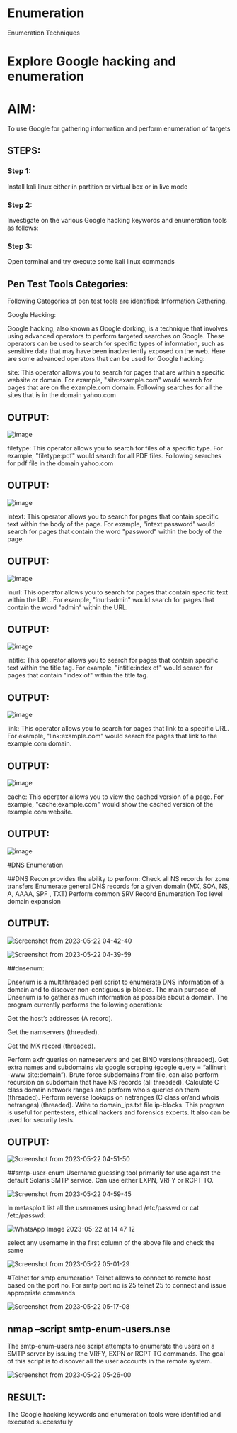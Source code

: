 # Enumeration
Enumeration Techniques

# Explore Google hacking and enumeration 

# AIM:

To use Google for gathering information and perform enumeration of targets

## STEPS:

### Step 1:

Install kali linux either in partition or virtual box or in live mode

### Step 2:

Investigate on the various Google hacking keywords and enumeration tools as follows:


### Step 3:
Open terminal and try execute some kali linux commands

## Pen Test Tools Categories:  

Following Categories of pen test tools are identified:
Information Gathering.

Google Hacking:

Google hacking, also known as Google dorking, is a technique that involves using advanced operators to perform targeted searches on Google. These operators can be used to search for specific types of information, such as sensitive data that may have been inadvertently exposed on the web. Here are some advanced operators that can be used for Google hacking:

site: This operator allows you to search for pages that are within a specific website or domain. For example, "site:example.com" would search for pages that are on the example.com domain.
Following searches for all the sites that is in the domain yahoo.com
## OUTPUT:
![image](https://github.com/22003264/Enumeration/assets/119389139/75019822-2a90-47e2-93cf-5c0d8ce50f3d)


filetype: This operator allows you to search for files of a specific type. For example, "filetype:pdf" would search for all PDF files.
Following searches for pdf file in the domain yahoo.com
## OUTPUT:
![image](https://github.com/22003264/Enumeration/assets/119389139/aca98252-be96-42cb-8291-95388802523f)




intext: This operator allows you to search for pages that contain specific text within the body of the page. For example, "intext:password" would search for pages that contain the word "password" within the body of the page.
## OUTPUT:
![image](https://github.com/22003264/Enumeration/assets/119389139/79c3aa8a-24c1-46dc-b2fa-5d45cf440bb5)



inurl: This operator allows you to search for pages that contain specific text within the URL. For example, "inurl:admin" would search for pages that contain the word "admin" within the URL.

## OUTPUT:
![image](https://github.com/22003264/Enumeration/assets/119389139/5df0d26a-9a8d-41b1-806b-39ee0b516fd5)

intitle: This operator allows you to search for pages that contain specific text within the title tag. For example, "intitle:index of" would search for pages that contain "index of" within the title tag.

## OUTPUT:
![image](https://github.com/22003264/Enumeration/assets/119389139/76cec9fc-3756-4e59-8ab7-62ef225e49f6)


link: This operator allows you to search for pages that link to a specific URL. For example, "link:example.com" would search for pages that link to the example.com domain.
## OUTPUT:
![image](https://github.com/22003264/Enumeration/assets/119389139/48385782-16fa-4b11-bb77-410f4b69d328)


cache: This operator allows you to view the cached version of a page. For example, "cache:example.com" would show the cached version of the example.com website.
## OUTPUT:
![image](https://github.com/22003264/Enumeration/assets/119389139/fed106bd-ef84-4eba-9f20-42f0578caf07)

 
#DNS Enumeration


##DNS Recon
provides the ability to perform:
Check all NS records for zone transfers
Enumerate general DNS records for a given domain (MX, SOA, NS, A, AAAA, SPF , TXT)
Perform common SRV Record Enumeration
Top level domain expansion
## OUTPUT:
![Screenshot from 2023-05-22 04-42-40](https://github.com/22003264/Enumeration/assets/119389139/404a97fc-30d3-4dbf-bd44-e87e8a6a7c4d)


![Screenshot from 2023-05-22 04-39-59](https://github.com/22003264/Enumeration/assets/119389139/cccb27a8-2711-492a-bda9-5fa261c0f27c)



##dnsenum:

Dnsenum is a multithreaded perl script to enumerate DNS information of a domain and to discover non-contiguous ip blocks. The main purpose of Dnsenum is to gather as much information as possible about a domain. The program currently performs the following operations:

Get the host’s addresses (A record).

Get the namservers (threaded).

Get the MX record (threaded).

Perform axfr queries on nameservers and get BIND versions(threaded).
Get extra names and subdomains via google scraping (google query = “allinurl: -www site:domain”).
Brute force subdomains from file, can also perform recursion on subdomain that have NS records (all threaded).
Calculate C class domain network ranges and perform whois queries on them (threaded).
Perform reverse lookups on netranges (C class or/and whois netranges) (threaded).
Write to domain_ips.txt file ip-blocks.
This program is useful for pentesters, ethical hackers and forensics experts. It also can be used for security tests.
## OUTPUT:
![Screenshot from 2023-05-22 04-51-50](https://github.com/22003264/Enumeration/assets/119389139/2c7f0da3-b169-4390-a802-e7da5842a787)


##smtp-user-enum
Username guessing tool primarily for use against the default Solaris SMTP service. Can use either EXPN, VRFY or RCPT TO.

![Screenshot from 2023-05-22 04-59-45](https://github.com/22003264/Enumeration/assets/119389139/36268e62-becc-4a52-971d-0db0460b9673)

In metasploit list all the usernames using head /etc/passwd or cat /etc/passwd:

![WhatsApp Image 2023-05-22 at 14 47 12](https://github.com/22003264/Enumeration/assets/119389139/2decc652-0645-4faa-a05d-aee0d3903515)

select any username in the first column of the above file and check the same

![Screenshot from 2023-05-22 05-01-29](https://github.com/22003264/Enumeration/assets/119389139/213e9b42-33e5-41d4-a2bc-ec3e7c03bd72)

#Telnet for smtp enumeration
Telnet allows to connect to remote host based on the port no. For smtp port no is 25
telnet <host address> 25 to connect
and issue appropriate commands

![Screenshot from 2023-05-22 05-17-08](https://github.com/22003264/Enumeration/assets/119389139/6c49d93b-c710-4e51-87af-d6cb5a453918)

## nmap –script smtp-enum-users.nse <hostname>

The smtp-enum-users.nse script attempts to enumerate the users on a SMTP server by issuing the VRFY, EXPN or RCPT TO commands. The goal of this script is to discover all the user accounts in the remote system.

![Screenshot from 2023-05-22 05-26-00](https://github.com/22003264/Enumeration/assets/119389139/5a15bf55-ccc2-4c84-81bc-a7975acc0265)


## RESULT:
The Google hacking keywords and enumeration tools were identified and executed successfully

